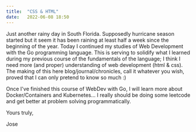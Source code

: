 ```yaml
---
title:  "CSS & HTML"
date:   2022-06-08 18:50
---
```


Just another rainy day in South Florida. Supposedly hurricane season started but it seem it has been raining at least half a week since the beginning of the year. Today I continued my studies of Web Development with the Go programming language. This is serving to solidify what I learned during my previous course of the fundamentals of the language; I think I need more (and proper) understanding of web development (html & css). The making of this here blog/journal/chronicles, call it whatever you wish, proved that I can only pretend to know so much :)

Once I've finished this course of WebDev with Go, I will learn more about Docker/Containers and Kubernetes... I really should be doing some leetcode and get better at problem solving programmatically.

Yours truly,

Jose
